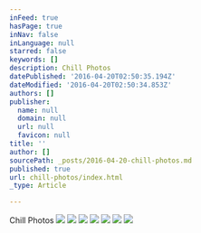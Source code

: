 ```yaml
---
inFeed: true
hasPage: true
inNav: false
inLanguage: null
starred: false
keywords: []
description: Chill Photos
datePublished: '2016-04-20T02:50:35.194Z'
dateModified: '2016-04-20T02:50:34.853Z'
authors: []
publisher:
  name: null
  domain: null
  url: null
  favicon: null
title: ''
author: []
sourcePath: _posts/2016-04-20-chill-photos.md
published: true
url: chill-photos/index.html
_type: Article

---
```

Chill Photos
![](https://the-grid-user-content.s3-us-west-2.amazonaws.com/fbc217b3-fefe-44f6-902b-53d8c1cd25bd.jpg)
![](https://the-grid-user-content.s3-us-west-2.amazonaws.com/ebe805bb-2330-4735-afc5-436437cbb4fb.jpg)
![](https://the-grid-user-content.s3-us-west-2.amazonaws.com/159ee615-6b9a-4d25-bd6d-08319fe4ce1e.jpg)
![](https://the-grid-user-content.s3-us-west-2.amazonaws.com/9c643427-c5e8-4d41-9db6-ac0bed54fb86.jpg)
![](https://the-grid-user-content.s3-us-west-2.amazonaws.com/d5e29ce0-9652-48c1-91eb-310373140235.jpg)
![](https://the-grid-user-content.s3-us-west-2.amazonaws.com/2c160716-e503-4f72-b796-094f79c31c95.jpg)
![](https://the-grid-user-content.s3-us-west-2.amazonaws.com/b054ae98-5bd5-4778-801f-b390f0b3bee4.jpg)